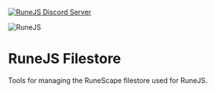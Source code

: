 [![RuneJS Discord Server](https://img.shields.io/discord/678751302297059336?label=RuneJS%20Discord&logo=discord)](https://discord.gg/5P74nSh)


![RuneJS](https://i.imgur.com/osF9OSD.png)

# RuneJS Filestore

Tools for managing the RuneScape filestore used for RuneJS.
